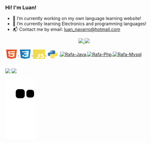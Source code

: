 ### Hi! I'm Luan!

- 🔭 I’m currently working on my own language learning website!
- 🌱 I’m currently learning Electronics and programming languages!
- 📬 Contact me by email: luan_navarro@hotmail.com

<div align="center">
  <a href="https://github.com/Einss1">
  <img height="170em" src="https://github-readme-stats.vercel.app/api?username=Einss1&show_icons=true&theme=merko&include_all_commits=true&count_private=true"/>
  <img height="170em" src="https://github-readme-stats.vercel.app/api/top-langs/?username=Einss1&layout=compact&langs_count=7&theme=merko"/>
</div>

<div style="display: inline_block"><br>
  <img align="center" alt="Rafa-HTML" height="30" width="40" src="https://raw.githubusercontent.com/devicons/devicon/master/icons/html5/html5-original.svg">
  <img align="center" alt="Rafa-CSS" height="30" width="40" src="https://raw.githubusercontent.com/devicons/devicon/master/icons/css3/css3-original.svg">
  <img align="center" alt="Rafa-Js" height="30" width="40" src="https://raw.githubusercontent.com/devicons/devicon/master/icons/javascript/javascript-plain.svg">
  <img align="center" alt="Rafa-Python" height="30" width="40" src="https://raw.githubusercontent.com/devicons/devicon/master/icons/python/python-original.svg">
  <img align="center" alt="Rafa-Java" height="30" width="40" src="https://img.shields.io/badge/Java-ED8B00?style=for-the-badge&logo=java&logoColor=white">
  <img align="center" alt="Rafa-Php" height="30" width="40" src="https://img.shields.io/badge/PHP-777BB4?style=for-the-badge&logo=php&logoColor=white">
  <img align="center" alt="Rafa-Mysql" height="30" width="40" src="https://img.shields.io/badge/MySQL-00000F?style=for-the-badge&logo=mysql&logoColor=white">
</div>

  ##
  
   <a href="https://www.linkedin.com/in/luan-navarro-7b5b171b1/" target="_blank"><img src="https://img.shields.io/badge/LinkedIn-0077B5?style=for-the-badge&logo=linkedin&logoColor=white" target="_blank"></a>
   <a href = "mailto:luan_navarro@hotmail.com"><img src="https://img.shields.io/badge/-Gmail-%23333?style=for-the-badge&logo=gmail&logoColor=white" target="_blank"></a>
  
   ![Snake animation](https://github.com/Einss1/Einss1/blob/output/github-contribution-grid-snake.svg)
